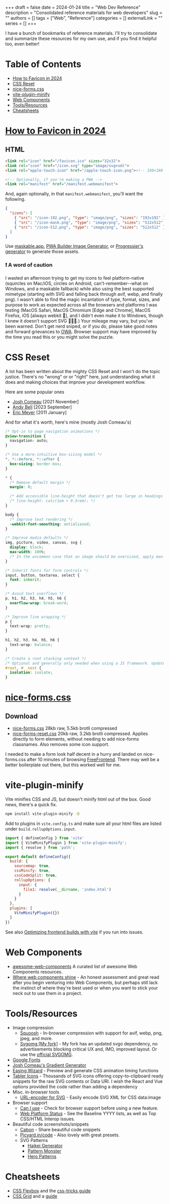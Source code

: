 +++ 
draft = false
date = 2024-01-24
title = "Web Dev Reference"
description = "Consolidated reference materials for web developers"
slug = ""
authors = []
tags = ["Web", "Reference"]
categories = []
externalLink = ""
series = []
+++

I have a bunch of bookmarks of reference materials. I'll try to consolidate and summarize these resources for my own use, and if you find it helpful too, even better!

# Table of Contents <!-- omit in toc -->
- [How to Favicon in 2024](#how-to-favicon-in-2024)
- [CSS Reset](#css-reset)
- [nice-forms.css](#nice-formscss)
- [vite-plugin-minify](#vite-plugin-minify)
- [Web Components](#web-components)
- [Tools/Resources](#toolsresources)
- [Cheatsheets](#cheatsheets)

# [How to Favicon in 2024](https://evilmartians.com/chronicles/how-to-favicon-in-2021-six-files-that-fit-most-needs)

## HTML <!-- omit in toc -->
```html
<link rel="icon" href="/favicon.ico" sizes="32x32">
<link rel="icon" href="/icon.svg" type="image/svg+xml">
<link rel="apple-touch-icon" href="/apple-touch-icon.png"><!-- 180×180 -->

<!-- Optionally, if you're making a PWA -->
<link rel="manifest" href="/manifest.webmanifest">
```

And, again optionally, in that `manifest.webmanifest`, you'll want the following.
```json
{
  "icons": [
    { "src": "/icon-192.png", "type": "image/png", "sizes": "192x192" },
    { "src": "/icon-mask.png", "type": "image/png", "sizes": "512x512", "purpose": "maskable" },
    { "src": "/icon-512.png", "type": "image/png", "sizes": "512x512" }
  ]
}
```

Use [maskable.app](https://maskable.app/), [PWA Builder Image Generator](https://www.pwabuilder.com/imagegenerator), or [Progressier's generator](https://progressier.com/pwa-icons-and-ios-splash-screen-generator) to generate those assets. 

### ❗️ A word of caution <!-- omit in toc -->
I wasted an afternoon trying to get my icons to feel platform-native (squircles on Mac/iOS, circles on Android, can't-remember--what on Windows, and a maskable fallback) while also using the best supported mimetype (starting with SVG and falling back through avif, webp, and finally png). I wasn't able to find the magic incantation of type, format, sizes, and purpose to work as expected across all the browsers and platforms I was testing (MacOS Safari, MacOS Chromium [Edge and Chrome], MacOS Firefox, iOS [always webkit 🤮], and I didn't even make it to Windows, though I knew it doesn't support SVG 🤦🏻‍♂️.) Your mileage may vary, but you've been warned. Don't get nerd sniped, or if you do, please take good notes and forward grievances to [OWA](https://open-web-advocacy.org/get-involved/). Browser support may have improved by the time you read this or you might solve the puzzle.

# CSS Reset
A lot has been written about the mighty CSS Reset and I won't do the topic justice. There's no "wrong" or or "right" here, just understanding what it does and making choices that improve your development workflow.

Here are some popular ones
* [Josh Comeau](https://www.joshwcomeau.com/css/custom-css-reset/) [2021 November]
* [Andy Bell](https://piccalil.li/blog/a-more-modern-css-reset/) [2023 September]
* [Eric Meyer](https://meyerweb.com/eric/tools/css/reset/) [2011 January]


And for what it's worth, here's mine (mostly Josh Comeau's)
```css
/* Opt-in to page navigation animations */
@view-transition {
  navigation: auto;
}

/* Use a more-intuitive box-sizing model */
*, *::before, *::after {
  box-sizing: border-box;
}

* {
  /* Remove default margin */
  margin: 0;

  /* Add accessible line-height that doesn't get too large in headings */
  /* line-height: calc(1em + 0.5rem); */
}

body {
  /* Improve text rendering */
  -webkit-font-smoothing: antialiased;
}

/* Improve media defaults */
img, picture, video, canvas, svg {
  display: block;
  max-width: 100%;
  /* In the uncommon case that an image should be oversized, apply max-width: revert to that specific element */
}

/* Inherit fonts for form controls */
input, button, textarea, select {
  font: inherit;
}

/* Avoid text overflows */
p, h1, h2, h3, h4, h5, h6 {
  overflow-wrap: break-word;
}

/* Improve line wrapping */
p {
  text-wrap: pretty;
}

h1, h2, h3, h4, h5, h6 {
  text-wrap: balance;
}

/* Create a root stacking context */
/* Optional and generally only needed when using a JS framework. Update to target the top-level element your app renders into (e.g. typically #root for React) */
#root, #__next {
  isolation: isolate;
}
```

# [nice-forms.css](https://nielsvoogt.github.io/nice-forms.css/)

## Download <!-- omit in toc -->
* [nice-forms.css](https://unpkg.com/nice-forms.css@0.1.7/dist/nice-forms.css) 28kb raw, 5.5kb brotli compressed
* [nice-forms-reset.css](https://raw.githubusercontent.com/nielsVoogt/nice-forms.css/main/dist/nice-forms-reset.css) 20kb raw, 3.2kb brotli compressed. Applies directly to form elements, without needing to add nice-forms classnames. Also removes some icon support.

I needed to make a form look half decent in a hurry and landed on nice-forms.css after 10 minutes of browsing [FreeFrontend](https://freefrontend.com/). There may well be a better boilerplate out there, but this worked well for me. 

# vite-plugin-minify
Vite minifies CSS and JS, but doesn't minify html out of the box. Good news, there's a quick fix.

```bash
npm install vite-plugin-minify -D
```

Add to plugins in `vite.config.ts` and make sure all your html files are listed under `build.rollupOptions.input`.
```javascript
import { defineConfig } from 'vite'
import { ViteMinifyPlugin } from 'vite-plugin-minify';
import { resolve } from 'path';

export default defineConfig({
  build: {
    sourcemap: true,
    cssMinify: true,
    cssCodeSplit: true,
    rollupOptions: {
      input: {
        file1: resolve(__dirname, 'index.html')
      }
    }
  },
  plugins: [
    ViteMinifyPlugin({})
  ]
})
```

See also [Optimizing frontend builds with vite](https://sorbx64.hashnode.dev/optimizing-frontend-builds-with-vite) if you run into issues.

# Web Components
* [awesome-web-components](https://github.com/web-padawan/awesome-web-components) A curated list of awesome Web Components resources.
* [Where web components shine](https://daverupert.com/2024/10/super-web-components-sunshine/) - An honest assessment and great read after you begin venturing into Web Components, but perhaps still lack the instinct of where they're best used or when you want to stick your neck out to use them in a project.

# Tools/Resources
* Image compression
  * [Squoosh](https://squoosh.app/) - In-browser compression with support for avif, webp, png, jpeg, and more.
  * [Svgomg [My fork]](https://svgomg.robmeyer.net) - My fork has an updated svgo dependency, no advertisements blocking critical UX and, IMO, improved layout. Or use the [official SVGOMG](https://svgomg.net/).
* [Google Fonts](https://fonts.google.com)
* [Josh Comeau's Gradient Generator](https://www.joshwcomeau.com/gradient-generator/)
* [Easing Wizard](https://easingwizard.com/) - Preview and generate CSS animation timing functions
* [Tabler Icons](https://tablericons.com/) - Thousands of SVG icons offering copy-to-clipboard ready snippets for the raw SVG contents or Data URI. I wish the React and Vue options provided the code rather than adding a dependency
* Misc. in-browser tools
  * [URL-encoder for SVG](https://yoksel.github.io/url-encoder/) - Easily encode SVG XML for CSS data:image
* Browser support
   * [Can I use](https://caniuse.com/) - Check for browser support before using a new feature.
   * [Web Platform Status](https://webstatus.dev/) - See the Baseline YYYY lists, as well as Top CSS/HTML Interop issues.
* Beautiful code screenshots/snippets
  * [Cabon](https://carbon.now.sh/) - Share beautiful code snippets
  * [Picyard.in/code](https://www.picyard.in/code) - Also lovely with great presets.
  * SVG Patterns
    * [Haikei Generator](https://app.haikei.app/)
    * [Pattern Monster](https://pattern.monster/)
    * [Hero Patterns](https://heropatterns.com/)

# Cheatsheets
* [CSS Flexbox](https://flexbox.malven.co/) and the [css-tricks guide](https://css-tricks.com/snippets/css/a-guide-to-flexbox/)
* [CSS Grid](https://grid.malven.co/) and a [guide](https://learncssgrid.com/)